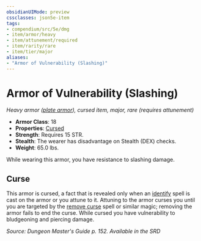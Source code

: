 ```yaml
---
obsidianUIMode: preview
cssclasses: json5e-item
tags:
- compendium/src/5e/dmg
- item/armor/heavy
- item/attunement/required
- item/rarity/rare
- item/tier/major
aliases: 
- "Armor of Vulnerability (Slashing)"
---
```

# Armor of Vulnerability (Slashing)
*Heavy armor ([plate armor](Mechanics/items/plate-armor.md)), cursed item, major, rare (requires attunement)*  

- **Armor Class**: 18
- **Properties**: [Cursed](Mechanics/Rules/item-properties.md#Cursed%20Items)
- **Strength**: Requires 15 STR.
- **Stealth**: The wearer has disadvantage on Stealth (DEX) checks.
- **Weight**: 65.0 lbs.

While wearing this armor, you have resistance to slashing damage.

## Curse

This armor is cursed, a fact that is revealed only when an [identify](Mechanics/spells/identify.md) spell is cast on the armor or you attune to it. Attuning to the armor curses you until you are targeted by the [remove curse](Mechanics/spells/remove-curse.md) spell or similar magic; removing the armor fails to end the curse. While cursed you have vulnerability to bludgeoning and piercing damage.

*Source: Dungeon Master's Guide p. 152. Available in the <span title='Systems Reference Document (5.1)'>SRD</span>*